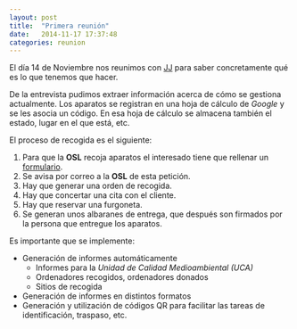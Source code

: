 ```yaml
---
layout: post
title:  "Primera reunión"
date:   2014-11-17 17:37:48
categories: reunion
---
```


El día 14 de Noviembre nos reunimos con [JJ](https://github.com/JJ) para saber concretamente qué es lo 
que tenemos que hacer.

De la entrevista pudimos extraer información acerca de cómo se gestiona actualmente. 
Los aparatos se registran en una hoja de cálculo de _Google_ y se les asocia un código. En esa hoja de cálculo se 
almacena también el estado, lugar en el que está, etc.

El proceso de recogida es el siguiente:

1. Para que la __OSL__ recoja aparatos el interesado tiene que rellenar un [formulario](sl.ugr.es/mi_uca).
2. Se avisa por correo a la __OSL__ de esta petición.
3. Hay que generar una orden de recogida.
4. Hay que concertar una cita con el cliente.
4. Hay que reservar una furgoneta.
6. Se generan unos albaranes de entrega, que después son firmados por la persona que entregue los aparatos.

Es importante que se implemente:

 - Generación de informes automáticamente
    + Informes para la _Unidad de Calidad Medioambiental (UCA)_
    + Ordenadores recogidos, ordenadores donados
    + Sitios de recogida
 - Generación de informes en distintos formatos
 - Generación y utilización de códigos QR para facilitar las tareas de identificación, traspaso, etc.

